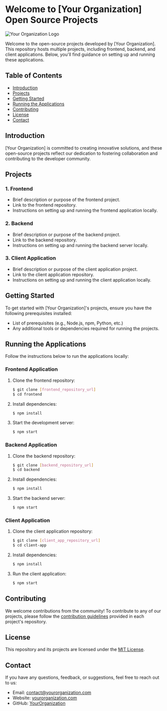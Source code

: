 # Welcome to [Your Organization] Open Source Projects

![Your Organization Logo](https://avatars.githubusercontent.com/u/140787853?s=200&v=4)

Welcome to the open-source projects developed by [Your Organization]. This repository hosts multiple projects, including frontend, backend, and client applications. Below, you'll find guidance on setting up and running these applications.

## Table of Contents

- [Introduction](#introduction)
- [Projects](#projects)
- [Getting Started](#getting-started)
- [Running the Applications](#running-the-applications)
- [Contributing](#contributing)
- [License](#license)
- [Contact](#contact)

## Introduction

[Your Organization] is committed to creating innovative solutions, and these open-source projects reflect our dedication to fostering collaboration and contributing to the developer community.

## Projects

### 1. Frontend

- Brief description or purpose of the frontend project.
- Link to the frontend repository.
- Instructions on setting up and running the frontend application locally.

### 2. Backend

- Brief description or purpose of the backend project.
- Link to the backend repository.
- Instructions on setting up and running the backend server locally.

### 3. Client Application

- Brief description or purpose of the client application project.
- Link to the client application repository.
- Instructions on setting up and running the client application locally.

## Getting Started

To get started with [Your Organization]'s projects, ensure you have the following prerequisites installed:

- List of prerequisites (e.g., Node.js, npm, Python, etc.)
- Any additional tools or dependencies required for running the projects.

## Running the Applications

Follow the instructions below to run the applications locally:

### Frontend Application

1. Clone the frontend repository:

    ```bash
    $ git clone [frontend_repository_url]
    $ cd frontend
    ```

2. Install dependencies:

    ```bash
    $ npm install
    ```

3. Start the development server:

    ```bash
    $ npm start
    ```

### Backend Application

1. Clone the backend repository:

    ```bash
    $ git clone [backend_repository_url]
    $ cd backend
    ```

2. Install dependencies:

    ```bash
    $ npm install
    ```

3. Start the backend server:

    ```bash
    $ npm start
    ```

### Client Application

1. Clone the client application repository:

    ```bash
    $ git clone [client_app_repository_url]
    $ cd client-app
    ```

2. Install dependencies:

    ```bash
    $ npm install
    ```

3. Run the client application:

    ```bash
    $ npm start
    ```

## Contributing

We welcome contributions from the community! To contribute to any of our projects, please follow the [contribution guidelines](CONTRIBUTING.md) provided in each project's repository.

## License

This repository and its projects are licensed under the [MIT License](LICENSE.md).

## Contact

If you have any questions, feedback, or suggestions, feel free to reach out to us:

- Email: contact@yourorganization.com
- Website: [yourorganization.com](https://www.yourorganization.com)
- GitHub: [YourOrganization](https://github.com/YourOrganization)
